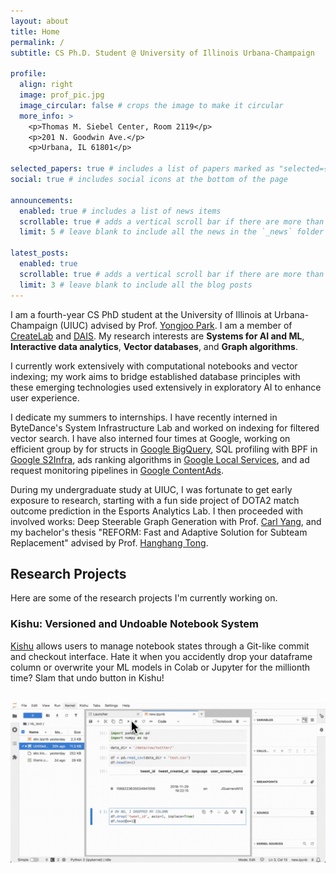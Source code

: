 ```yaml
---
layout: about
title: Home
permalink: /
subtitle: CS Ph.D. Student @ University of Illinois Urbana-Champaign

profile:
  align: right
  image: prof_pic.jpg
  image_circular: false # crops the image to make it circular
  more_info: >
    <p>Thomas M. Siebel Center, Room 2119</p>
    <p>201 N. Goodwin Ave.</p>
    <p>Urbana, IL 61801</p>

selected_papers: true # includes a list of papers marked as "selected={true}"
social: true # includes social icons at the bottom of the page

announcements:
  enabled: true # includes a list of news items
  scrollable: true # adds a vertical scroll bar if there are more than 3 news items
  limit: 5 # leave blank to include all the news in the `_news` folder

latest_posts:
  enabled: true
  scrollable: true # adds a vertical scroll bar if there are more than 3 new posts items
  limit: 3 # leave blank to include all the blog posts
---
```


I am a fourth-year CS PhD student at the University of Illinois at Urbana-Champaign (UIUC) advised by Prof. [Yongjoo Park](https://yongjoopark.com/). I am a member of [CreateLab](https://createlab.cs.illinois.edu/) and [DAIS](https://dais.cs.illinois.edu/). My research interests are **Systems for AI and ML**, **Interactive data analytics**, **Vector databases**, and **Graph algorithms**.

I currently work extensively with computational notebooks and vector indexing; my work aims to bridge established database principles with these emerging technologies used extensively in exploratory AI to enhance user experience.

I dedicate my summers to internships. I have recently interned in ByteDance's System Infrastructure Lab and worked on indexing for filtered vector search. I have also interned four times at Google, working on efficient group by for structs in [Google BigQuery](https://cloud.google.com/bigquery), SQL profiling with BPF in [Google S2Infra](https://techsysinfra.google/), ads ranking algorithms in [Google Local Services](https://business.google.com/us/ad-solutions/local-service-ads), and ad request monitoring pipelines in [Google ContentAds](https://business.google.com/in/google-ads/). 

During my undergraduate study at UIUC, I was fortunate to get early exposure to research, starting with a fun side project of DOTA2 match outcome prediction in the Esports Analytics Lab. I then proceeded with involved works: Deep Steerable Graph Generation with Prof. [Carl Yang](https://www.cs.emory.edu/~jyang71/), and my bachelor's thesis "REFORM: Fast and Adaptive Solution for Subteam Replacement" advised by Prof. [Hanghang Tong](http://tonghanghang.org/). 

## Research Projects

Here are some of the research projects I'm currently working on.

### Kishu: Versioned and Undoable Notebook System

[Kishu](https://github.com/illinoisdata/kishu) allows users to manage notebook states through a Git-like commit and checkout interface. Hate it when you accidently drop your dataframe column or overwrite your ML models in Colab or Jupyter for the millionth time? Slam that undo button in Kishu!

<br>
<div align="center">
<img width="960" src="../assets/img/undo_clip.gif"/>
</div>
<br>
